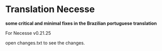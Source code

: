 # Translation Necesse
**some critical and minimal fixes in the Brazilian portuguese translation**

For Necesse v0.21.25

 open changes.txt to see the changes.
